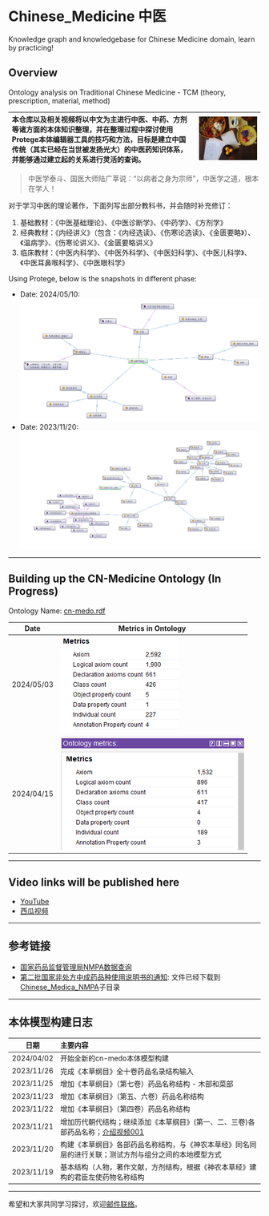 # Chinese_Medicine 中医

Knowledge graph and knowledgebase for Chinese Medicine domain, learn by practicing!

## Overview

Ontology analysis on Traditional Chinese Medicine - TCM (theory, prescription, material, method)

| 本仓库以及相关视频将以中文为主进行中医、中药、方剂等诸方面的本体知识整理，并在整理过程中探讨使用Protege本体编辑器工具的技巧和方法，目标是建立中国传统（其实已经在当世被发扬光大）的中医药知识体系，并能够通过建立起的关系进行灵活的查询。| <img src="img/Chinese_Med.jpg" alt="coverimage" width="600" /> |
| :-- | --- |


> 中医学泰斗、国医大师陆广莘说：“以病者之身为宗师”，中医学之道，根本在学人！

对于学习中医的理论著作，下面列写出部分教科书，并会随时补充修订：

1. 基础教材：《中医基础理论》、《中医诊断学》、《中药学》、《方剂学》
2. 经典教材：《内经讲义》（包含：《内经选读》、《伤寒论选读》、《金匮要略》）、《温病学》、《伤寒论讲义》、《金匮要略讲义》
3. 临床教材：《中医内科学》、《中医外科学》、《中医妇科学》、《中医儿科学》、《中医耳鼻喉科学》、《中医眼科学》

Using Protege, below is the snapshots in different phase:

- Date: 2024/05/10: ![snapshot](/img/cn_med_ontology_export-20240510.png)
- Date: 2023/11/20: ![snapshot](/img/cn_med_ontology_export-20231120.png)

---

## Building up the CN-Medicine Ontology (In Progress)

Ontology Name: [cn-medo.rdf](cn-medo.rdf)

| Date | Metrics in Ontology |
| --- | --- |
| 2024/05/03 | ![metrics of cn-medo 2024/05/03](img/cn-medo-metrics_20240503.png) |
| 2024/04/15 | ![metrics of cn-medo 2024/04/15](img/cn-medo-metrics_20240415.png)

---

## Video links will be published here

- [YouTube](https://www.youtube.com/playlist?list=PL6DEHvciXKeXxvfG6fZzythByHxKzc64G)
- [西瓜视频](https://www.ixigua.com/7303975536609460777?&&id=7303967975441170970)

---

## 参考链接

- [国家药品监督管理局NMPA数据查询](https://www.nmpa.gov.cn/datasearch/home-index.html#category=yp)
- [第二批国家非处方中成药品种使用说明书的通知](https://www.nmpa.gov.cn/wwwroot/zy/zyml.htm): 文件已经下载到[Chinese_Medica_NMPA](/Chinese_Medica_NMPA/)子目录

---

## 本体模型构建日志

| 日期 | 主要内容 |
| --- | :-- |
| 2024/04/02 | 开始全新的cn-medo本体模型构建 |
| 2023/11/26 | 完成《本草纲目》全十卷药品名录结构输入 |
| 2023/11/25 | 增加《本草纲目》（第七卷）药品名称结构 - 木部和菜部 |
| 2023/11/23 | 增加《本草纲目》（第五、六卷）药品名称结构 |
| 2023/11/22 | 增加《本草纲目》（第四卷）药品名称结构 |
| 2023/11/21 | 增加历代朝代结构；继续添加《本草纲目》(第一、二、三卷)各部药品名称；[介绍视频001](https://youtu.be/sqpg4nAkPw0) |
| 2023/11/20 | 构建《本草纲目》各部药品名称结构，与《神农本草经》同名同层的进行关联；测试方剂与组分之间的本地模型方式 |
| 2023/11/19 | 基本结构（人物，著作文献，方剂结构，根据《神农本草经》建构的君臣左使药物名称结构 |

---

希望和大家共同学习探讨，欢迎[邮件联络](mailto:xiaoqizhao@outlook.com)。